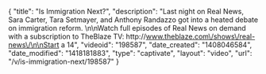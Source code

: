 {
    "title": "Is Immigration Next?",
    "description": "Last night on Real News, Sara Carter, Tara Setmayer, and Anthony Randazzo got into a heated debate on immigration reform. \n\nWatch full episodes of Real News on demand with a subscription to TheBlaze TV: http:\/\/www.theblaze.com\/shows\/real-news\/\n\nStart a 14",
    "videoid": "198587",
    "date_created": "1408046584",
    "date_modified": "1418181883",
    "type": "captivate",
    "layout": "video",
    "url": "\/v\/is-immigration-next\/198587"
}